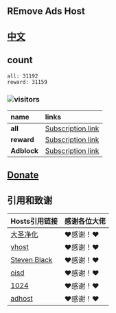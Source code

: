 ## REmove Ads Host
## [中文](./README.md)

## count
```
all: 31192
reward: 31159
```
### ![visitors](https://visitor-badge.glitch.me/badge?page_id=lingeringsound.10007&left_color=green&right_color=red)

| **name** | **links** |
| :-- | :-- |
| **all** | [Subscription link](https://raw.githubusercontent.com/lingeringsound/10007_auto/master/all) |
| **reward** | [Subscription link](https://raw.githubusercontent.com/lingeringsound/10007_auto/master/reward) |
| **Adblock** | [Subscription link](https://raw.githubusercontent.com/lingeringsound/10007_auto/master/adb.txt) |

## **[Donate](https://github.com/lingeringsound/10007)**

## 引用和致谢
| **Hosts引用链接** | 感谢各位大佬 |
| :-- | :-- |
| [大圣净化](https://github.com/jdlingyu/ad-wars) | ❤感谢！❤ |
| [yhost](https://github.com/VeleSila/yhosts) | ❤感谢！❤ |
| [Steven Black](https://github.com/StevenBlack/hosts) | ❤感谢！❤ |
| [oisd](https://oisd.nl/howto) | ❤感谢！❤ |
| [1024](https://github.com/Goooler/1024_hosts) | ❤感谢！❤ |
| [adhost](https://github.com/E7KMbb/AD-hosts) | ❤感谢！❤ |

